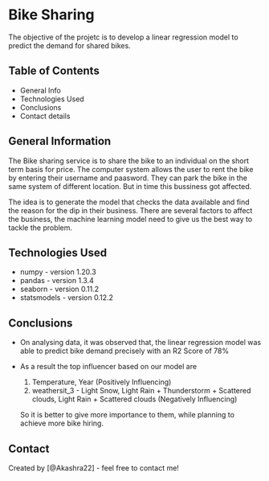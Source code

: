 # Bike Sharing

The objective of the projetc is to develop a linear regression model to predict the demand for shared bikes.


## Table of Contents
* General Info
* Technologies Used
* Conclusions
* Contact details

## General Information

The Bike sharing service is to share the bike to an individual on the short term basis for price. The computer system allows the user to rent the bike 
by entering their username and paasword. They can park the bike in the same system of different location. But in time this bussiness got affected.

The idea is to generate the model that checks the data available and find the reason for the dip in their business. There are several factors to affect
the business, the machine learning model need to give us the best way to tackle the problem.

## Technologies Used
- numpy - version 1.20.3
- pandas - version 1.3.4
- seaborn - version 0.11.2
- statsmodels - version 0.12.2

## Conclusions
- On analysing data, it was observed that, the linear regression model was able to predict bike demand precisely with an R2 Score of 78%

- As a result the top influencer based on our model are 

	1) Temperature, Year (Positively Influencing)
	2) weathersit_3 - Light Snow, Light Rain + Thunderstorm + Scattered clouds, Light Rain + Scattered clouds (Negatively Influencing) 

	So it is better to give more importance to them, while planning to achieve more bike hiring.


## Contact
Created by [@Akashra22] - feel free to contact me!